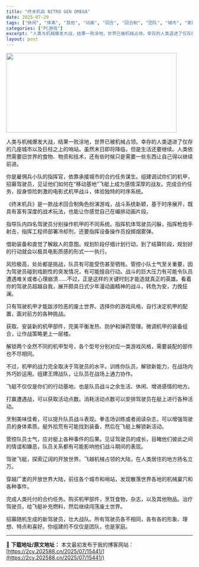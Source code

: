 ```yaml
---
title: "终末机兵 NITRO GEN OMEGA"
date: 2025-07-29
tags: ["休闲", "体素", "其他", "动画", "回合", "回合制", "团队", "城市", "家庭", "射击"]
categories: ["PC游戏"]
excerpt: "人类与机械爆发大战，结果一败涂地，世界已被机械占领。幸存的人类退进了仅存的几座城市以及巨柱之上的哨站。虽然末日即将降临，但是生活还要继续。人类依然需要旧世界的食物、物资和技术，还有些时候只是需要一些东西让自己得以继续前进。 你是雇佣兵小队的指挥官，依靠承接城市的合约任务谋生。组建调试你们的机甲，招募&hellip;"
layout: post
---
```


<img class="aligncenter size-full wp-image-15428" src="https://2cy.202588.cn/wp-content/uploads/2025/07/2025072911374614.webp" alt="" width="460" height="215" />

人类与机械爆发大战，结果一败涂地，世界已被机械占领。幸存的人类退进了仅存的几座城市以及巨柱之上的哨站。虽然末日即将降临，但是生活还要继续。人类依然需要旧世界的食物、物资和技术，还有些时候只是需要一些东西让自己得以继续前进。

你是雇佣兵小队的指挥官，依靠承接城市的合约任务谋生。组建调试你们的机甲，招募驾驶员，见证他们如何在“移动基地”飞艇上成为感情深厚的战友。完成合约任务，投身惊险刺激的电影式机甲战斗，体验独特的时序系统。

《终末机兵》是一款战术回合制角色扮演游戏，战斗系统新颖，基于时序展开，既具有富有深度的战术玩法，也能让你感觉自己在编排动画片段。

指导队内四名驾驶员分别操作机甲的不同系统。指挥机体驾驶员闪躲，指挥枪炮手射击，指挥工程师部署冷却剂，还要指挥设备操作员投掷烟雾弹。

借助装备和直觉了解敌人的意图。规划阶段仔细计划行动，到了结算阶段，规划好的行动就会以极具电影质感的形式一一执行。

风险极高，处处都是挑战，队员有可能受伤甚至牺牲。管控小队士气至关重要，因为驾驶员碰到戏剧性的突发情况，有可能擅自行动。战斗的巨大压力有可能令队员遭遇难关或者心理崩溃……不过，正是这样的关键时刻才能造就真正的英雄。看着你的驾驶员超越自我，展开颇具日式少年漫动画精神的战斗，转危为安，力挽狂澜。

只有驾驶机甲才能跋涉险恶的废土世界。选择你的游戏风格，自行决定机甲的配置，面对前方的各种挑战。

获取、安装新的机甲部件，完美平衡发热、防护和弹药管理。微调机甲的装备组合，让作战策略更上一层楼。

解锁两个全然不同的机甲型号，各个型号分别对应一类游戏风格，需要装配的部件也不尽相同。

不过，机甲的战力完全取决于驾驶员的水平。训练你队员，解锁新能力，在战场内外巧妙运用。组建王牌战队，让队员在战场上通力协作。

飞艇不仅仅是你们的行动基地，也是队员战斗之余生活、休闲、增进感情的地方。

打赢遭遇战，可以获取活动点数。消耗活动点数可以安排驾驶员在艇上进行各种活动。

烹制美味佳肴，可以提升队员战斗表现。拳击场训练或者阅读杂志，可以增强驾驶员的身体素质。艇外拾荒有可能找到装备，然后在飞艇上解锁新活动。

管控队员士气，应对艇上各种事件的后果。见证驾驶员的成长，目睹他们彼此之间的情谊和嫌恶，队员关系都有可能影响他们战斗期间的表现。

驾驶飞艇，探索辽阔的开放世界。飞越机械占领的大陆，在人类居住的地方扬名立万。

穿越广袤的开放世界大陆，前往各个城市和哨站，发现散落世界各地的机械巢穴和各种事件。

完成人类托付的合约任务。购买机甲部件，烹饪食物，杂志，以及其他物品。治疗驾驶员，给飞艇补充燃料，然后继续闯荡废土世界。

招募随机生成的新驾驶员，壮大战队。所有驾驶员各不相同，各有各的形象、理想、特点和喜好。你组建的不仅仅是团队，也是家庭。

---
📖 **下载地址/原文地址：** 本文最初发布于我的博客网站：[https://2cy.202588.cn/2025/07/15441/](https://2cy.202588.cn/2025/07/15441/)
